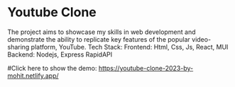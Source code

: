 # Youtube Clone

The project aims to showcase my skills in web development and demonstrate the ability to replicate key features of the popular video-sharing platform, YouTube.
Tech Stack:
Frontend: Html, Css, Js, React, MUI
Backend: Nodejs, Express
RapidAPI

#Click here to show the demo: https://youtube-clone-2023-by-mohit.netlify.app/
